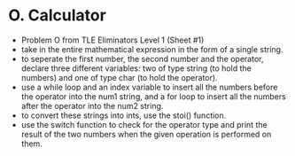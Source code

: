 # O. Calculator

* Problem O from TLE Eliminators Level 1 (Sheet #1)
* take in the entire mathematical expression in the form of a single string.
* to seperate the first number, the second number and the operator, declare three different variables: two of type string (to hold the numbers) and one of type char (to hold the operator).
* use a while loop and an index variable to insert all the numbers before the operator into the num1 string, and a for loop to insert all the numbers after the operator into the num2 string.
* to convert these strings into ints, use the stoi() function.
* use the switch function to check for the operator type and print the result of the two numbers when the given operation is performed on them.